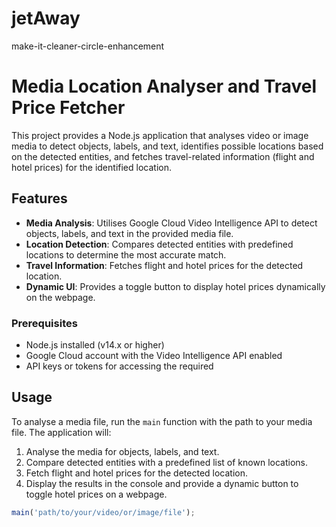 # jetAway
make-it-cleaner-circle-enhancement

# Media Location Analyser and Travel Price Fetcher

This project provides a Node.js application that analyses video or image media to detect objects, labels, and text, identifies possible locations based on the detected entities, and fetches travel-related information (flight and hotel prices) for the identified location.

## Features

- **Media Analysis**: Utilises Google Cloud Video Intelligence API to detect objects, labels, and text in the provided media file.
- **Location Detection**: Compares detected entities with predefined locations to determine the most accurate match.
- **Travel Information**: Fetches flight and hotel prices for the detected location.
- **Dynamic UI**: Provides a toggle button to display hotel prices dynamically on the webpage.

### Prerequisites

- Node.js installed (v14.x or higher)
- Google Cloud account with the Video Intelligence API enabled
- API keys or tokens for accessing the required

## Usage

To analyse a media file, run the `main` function with the path to your media file. The application will:

1. Analyse the media for objects, labels, and text.
2. Compare detected entities with a predefined list of known locations.
3. Fetch flight and hotel prices for the detected location.
4. Display the results in the console and provide a dynamic button to toggle hotel prices on a webpage.

```javascript 
main('path/to/your/video/or/image/file');
